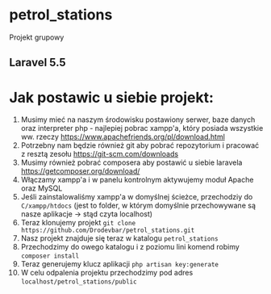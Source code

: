 # petrol_stations
Projekt grupowy

## Laravel 5.5

# Jak postawic u siebie projekt:
1. Musimy mieć na naszym środowisku postawiony serwer, baze danych oraz interpreter php - najlepiej pobrac
xampp'a, który posiada wszystkie ww. rzeczy
https://www.apachefriends.org/pl/download.html
2. Potrzebny nam będzie również git aby pobrać repozytorium i pracować z resztą zesołu
https://git-scm.com/downloads
3. Musimy również pobrać composera aby postawić u siebie laravela
https://getcomposer.org/download/
4. Włączamy xampp'a i w panelu kontrolnym aktywujemy moduł Apache oraz MySQL
5. Jeśli zainstalowaliśmy xampp'a w domyślnej ścieżce, przechodziy do `C/xampp/htdocs` (jest to folder, w którym domyślnie przechowywane są nasze aplikacje -> stąd czyta localhost)
6. Teraz klonujemy projekt
`git clone https://github.com/Drodevbar/petrol_stations.git`
7. Nasz projekt znajduje się teraz w katalogu `petrol_stations`
9. Przechodzimy do owego katalogu i z poziomu lini komend robimy `composer install`
10. Teraz generujemy klucz aplikacji `php artisan key:generate`
11. W celu odpalenia projektu przechodzimy pod adres `localhost/petrol_stations/public`



